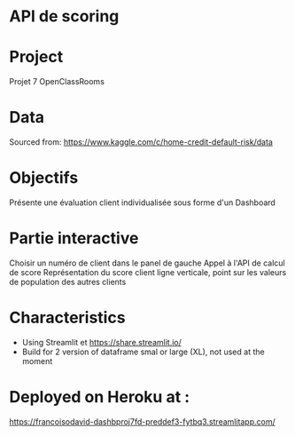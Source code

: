 # API de scoring

# Project
Projet 7 OpenClassRooms

# Data 
Sourced from: https://www.kaggle.com/c/home-credit-default-risk/data

# Objectifs
Présente une évaluation client individualisée sous forme d'un Dashboard

# Partie interactive
Choisir un numéro de client dans le panel de gauche
Appel à l'API de calcul de score
Représentation du score client ligne verticale, point sur les valeurs de population des autres clients


# Characteristics
- Using Streamlit et https://share.streamlit.io/
- Build for 2 version of dataframe smal or large (XL), not used at the moment

# Deployed on Heroku at :
https://francoisodavid-dashbproj7fd-preddef3-fytbq3.streamlitapp.com/



